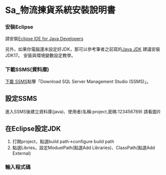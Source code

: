 # Sa_物流揀貨系統安裝說明書
### 安裝Eclipse

請安裝[Eclipse IDE for Java Developers](https://www.eclipse.org/downloads/download.php?file=/technology/epp/downloads/release/2024-12/R/eclipse-java-2024-12-R-win32-x86_64.zip)

另外，如果你電腦還未設定好JDK，那可以參考筆者之前寫的[Java JDK](https://www.kjnotes.com/devtools/35) 建議安裝JDK17。
安裝與環境變數設定教學。
### 下載SSMS(資料庫)

[下載 SSMS](https://learn.microsoft.com/en-us/sql/ssms/download-sql-server-management-studio-ssms?view=sql-server-ver16)點擊「Download SQL Server Management Studio (SSMS)」。
## 設定SSMS

進入SSMS後建立資料庫(java)、使用者(名稱:project,密碼:123456789)
請看圖片
## 在Eclipse設定JDK

1. 打開project，點選build path->configure build path
2. 點選Libries，設定ModuelPath(點選Add Libraries)、ClassPath(點選Add External)
### 輸入程式碼
